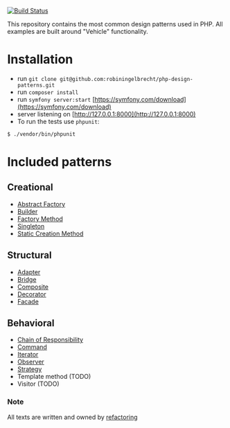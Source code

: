 [![Build Status](https://github.com/robiningelbrecht/php-design-patterns/actions/workflows/php.yml/badge.svg)](https://github.com/robiningelbrecht/php-design-patterns/actions)

This repository contains the most common design patterns used in PHP. 
All examples are built around "Vehicle" functionality. 

# Installation

- run `git clone git@github.com:robiningelbrecht/php-design-patterns.git`
- run `composer install`
- run `symfony server:start` [https://symfony.com/download](https://symfony.com/download)
- server listening on [http://127.0.0.1:8000](http://127.0.0.1:8000)
- To run the tests use `phpunit`:

```bash
$ ./vendor/bin/phpunit
```

# Included patterns

## Creational

* [Abstract Factory](src/Pattern/Creational/AbstractFactory)
* [Builder](src/Pattern/Creational/Builder)
* [Factory Method](src/Pattern/Creational/FactoryMethod)
* [Singleton](src/Pattern/Creational/Singleton)
* [Static Creation Method](src/Pattern/Creational/StaticCreationMethod)

## Structural

* [Adapter](src/Pattern/Structural/Adapter)
* [Bridge](src/Pattern/Structural/Bridge)
* [Composite](src/Pattern/Structural/Composite)  
* [Decorator](src/Pattern/Structural/Decorator)
* [Facade](src/Pattern/Structural/Facade)

## Behavioral

* [Chain of Responsibility](src/Pattern/Behavioral/ChainOfResponsibility) 
* [Command](src/Pattern/Behavioral/Command)
* [Iterator](src/Pattern/Behavioral/Iterator)
* [Observer](src/Pattern/Behavioral/Observer)
* [Strategy](src/Pattern/Behavioral/Strategy)
* Template method (TODO)
* Visitor (TODO)

### Note

All texts are written and owned by [refactoring](https://refactoring.guru/)
